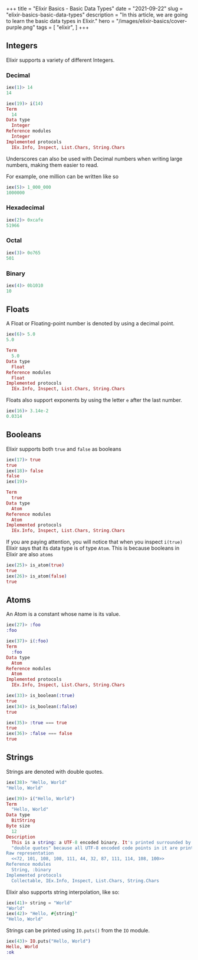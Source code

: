 +++
title = "Elixir Basics - Basic Data Types"
date = "2021-09-22"
slug = "elixir-basics-basic-data-types"
description = "In this article, we are going to learn the basic data types in Elixir."
hero = "/images/elixir-basics/cover-purple.png"
tags = [
    "elixir",
]
+++

## Integers

Elixir supports a variety of different Integers.

### Decimal

```elixir
iex(1)> 14
14
```

```elixir
iex(19)> i(14)
Term
  14
Data type
  Integer
Reference modules
  Integer
Implemented protocols
  IEx.Info, Inspect, List.Chars, String.Chars
```

Underscores can also be used with Decimal numbers when writing large numbers, making them easier to read.

For example, one million can be written like so

```elixir
iex(5)> 1_000_000
1000000
```

### Hexadecimal

```elixir
iex(2)> 0xcafe
51966
```

### Octal

```elixir
iex(3)> 0o765
501
```

### Binary

```elixir
iex(4)> 0b1010
10
```

## Floats

A Float or Floating-point number is denoted by using a decimal point.

```elixir
iex(6)> 5.0
5.0
```

```elixir
Term
  5.0
Data type
  Float
Reference modules
  Float
Implemented protocols
  IEx.Info, Inspect, List.Chars, String.Chars
```

Floats also support exponents by using the letter `e` after the last number.

```elixir
iex(16)> 3.14e-2
0.0314
```

## Booleans

Elixir supports both `true` and `false` as booleans

```elixir
iex(17)> true
true
iex(18)> false
false
iex(19)>
```

```elixir
Term
  true
Data type
  Atom
Reference modules
  Atom
Implemented protocols
  IEx.Info, Inspect, List.Chars, String.Chars
```

If you are paying attention, you will notice that when you inspect `i(true)` Elixir says that its data type is of type `Atom`. This is because booleans in Elixir are also `atoms`

```elixir
iex(25)> is_atom(true)
true
iex(26)> is_atom(false)
true
```

## Atoms

An Atom is a constant whose name is its value.

```elixir
iex(27)> :foo
:foo
```

```elixir
iex(37)> i(:foo)
Term
  :foo
Data type
  Atom
Reference modules
  Atom
Implemented protocols
  IEx.Info, Inspect, List.Chars, String.Chars
```

```elixir
iex(33)> is_boolean(:true)
true
iex(34)> is_boolean(:false)
true
```

```elixir
iex(35)> :true === true
true
iex(36)> :false === false
true
```

## Strings

Strings are denoted with double quotes.

```elixir
iex(38)> "Hello, World"
"Hello, World"
```

```elixir
iex(39)> i("Hello, World")
Term
  "Hello, World"
Data type
  BitString
Byte size
  12
Description
  This is a string: a UTF-8 encoded binary. It's printed surrounded by
  "double quotes" because all UTF-8 encoded code points in it are printable.
Raw representation
  <<72, 101, 108, 108, 111, 44, 32, 87, 111, 114, 108, 100>>
Reference modules
  String, :binary
Implemented protocols
  Collectable, IEx.Info, Inspect, List.Chars, String.Chars
```

Elixir also supports string interpolation, like so:

```elixir
iex(41)> string = "World"
"World"
iex(42)> "Hello, #{string}"
"Hello, World"
```

Strings can be printed using `IO.puts()` from the `IO` module.

```elixir
iex(43)> IO.puts("Hello, World")
Hello, World
:ok
```
